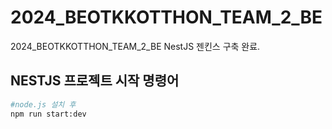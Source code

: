 # 2024_BEOTKKOTTHON_TEAM_2_BE
2024_BEOTKKOTTHON_TEAM_2_BE
NestJS 젠킨스 구축 완료.
## NESTJS 프로젝트 시작 명령어
```bash
#node.js 설치 후
npm run start:dev
```
